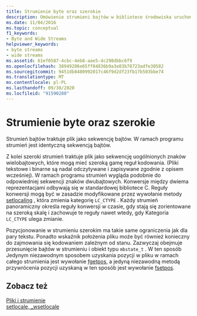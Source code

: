 ```yaml
---
title: Strumienie byte oraz szerokie
description: Omówienie strumieni bajtów w bibliotece środowiska uruchomieniowego Microsoft C.
ms.date: 11/04/2016
ms.topic: conceptual
f1_keywords:
- Byte and Wide Streams
helpviewer_keywords:
- byte streams
- wide streams
ms.assetid: 61ef0587-4cbc-4eb8-aae5-4c298dbbc6f9
ms.openlocfilehash: 38949206e65ff84836b9a3e83b78723adfe30582
ms.sourcegitcommit: 9451db8480992017c46f9d2df23fb17b503bbe74
ms.translationtype: MT
ms.contentlocale: pl-PL
ms.lasthandoff: 09/30/2020
ms.locfileid: "91590280"
---
```

# <a name="byte-and-wide-streams"></a>Strumienie byte oraz szerokie

Strumień bajtów traktuje plik jako sekwencję bajtów. W ramach programu strumień jest identyczną sekwencją bajtów.

Z kolei szeroki strumień traktuje plik jako sekwencję uogólnionych znaków wielobajtowych, które mogą mieć szeroką gamę reguł kodowania. (Pliki tekstowe i binarne są nadal odczytywane i zapisywane zgodnie z opisem wcześniej). W ramach programu strumień wygląda podobnie do odpowiedniej sekwencji znaków dwubajtowych. Konwersje między dwiema reprezentacjami odbywają się w standardowej bibliotece C. Reguły konwersji mogą być w zasadzie modyfikowane przez wywołanie metody [setlocaling](../c-runtime-library/reference/setlocale-wsetlocale.md) , która zmienia kategorię `LC_CTYPE` . Każdy strumień panoramiczny określa reguły konwersji w czasie, gdy stają się zorientowane na szeroką skalę i zachowuje te reguły nawet wtedy, gdy Kategoria `LC_CTYPE` ulega zmianie.

Pozycjonowanie w strumieniu szerokim ma takie same ograniczenia jak dla pary tekstu. Ponadto wskaźnik położenia pliku może być również konieczny do zajmowania się kodowaniem zależnym od stanu. Zazwyczaj obejmuje przesunięcie bajtów w strumieniu i obiekt typu `mbstate_t` . W ten sposób Jedynym niezawodnym sposobem uzyskania pozycji w pliku w ramach całego strumienia jest wywołanie [fgetpos](../c-runtime-library/reference/fgetpos.md), a jedyną niezawodną metodą przywrócenia pozycji uzyskaną w ten sposób jest wywołanie [fsetpos](../c-runtime-library/reference/fsetpos.md).

## <a name="see-also"></a>Zobacz też

[Pliki i strumienie](../c-runtime-library/files-and-streams.md)<br/>
[setlocale, _wsetlocale](../c-runtime-library/reference/setlocale-wsetlocale.md)
